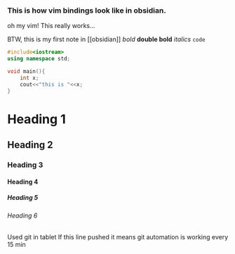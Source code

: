 ### This is how vim bindings look like in obsidian.

oh my vim! This really works...

BTW, this is my first note in [[obsidian]]
*bold*
**double bold**
_italics_
`code`
```cpp
#include<iostream>
using namespace std;

void main(){
	int x;
	cout<<"this is "<<x;
}
```
# Heading 1
## Heading 2
### Heading 3
#### Heading 4
##### Heading 5
###### Heading 6

Used git in tablet
If this line pushed it means git automation is working every 15 min